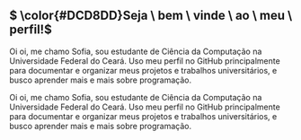 ## $ \color{#DCD8DD}Seja \ bem \ vinde \ ao \ meu \ perfil!$

<p align = "left">
  Oi oi, me chamo Sofia, sou estudante de Ciência da Computação na Universidade Federal do Ceará.
  Uso meu perfil no GitHub principalmente para documentar e organizar meus projetos e trabalhos universitários, e busco aprender mais e mais sobre programação.
</p>


<p align = "left">
  Oi oi, me chamo Sofia, sou estudante de Ciência da Computação na Universidade Federal do Ceará.
  Uso meu perfil no GitHub principalmente para documentar e organizar meus projetos e trabalhos universitários, e busco aprender mais e mais sobre programação.
</p>
